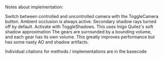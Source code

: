 
Notes about implementation:

Switch between controlled and uncontrolled camera with the ToggleCamera button.
Ambient occlusion is always active.
Secondary shadow rays turned off by default. Activate with ToggleShadows. This uses Inigo Quilez's soft shadow approximation
The gears are surrounded by a bounding volume, and each gear has its own volume. This greatly improves performance but has some nasty AO and shadow artifacts. 


Individual citations for methods / implementations are in the basecode